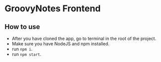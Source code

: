 # GroovyNotes Frontend

## How to use
 - After you have cloned the app, go to terminal in the root of the project.
 - Make sure you have NodeJS and npm installed.
 - run `npm i`.
 - run `npm start`.